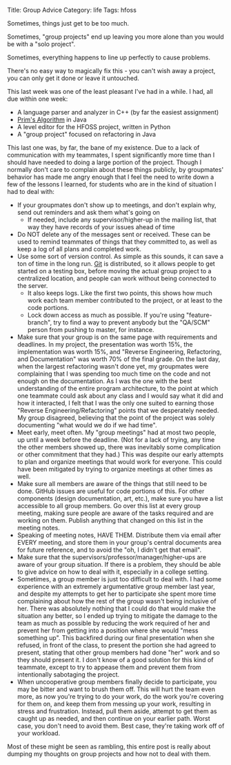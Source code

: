 Title: Group Advice
Category: life
Tags: hfoss

Sometimes, things just get to be too much.

Sometimes, "group projects" end up leaving you more alone than you would be with a "solo project".

Sometimes, everything happens to line up perfectly to cause problems.

There's no easy way to magically fix this - you can't wish away a project, you can only get it done or leave it untouched.

This last week was one of the least pleasant I've had in a while. I had, all due within one week:

- A language parser and analyzer in C++ (by far the easiest assignment)
- [Prim's Algorithm] in Java
- A level editor for the HFOSS project, written in Python
- A "group project" focused on refactoring in Java

This last one was, by far, the bane of my existence. Due to a lack of communication with my teammates, I spent significantly more time than I should have needed to doing a large portion of the project. Though I normally don't care to complain about these things publicly, by groupmates' behavior has made me angry enough that I feel the need to write down a few of the lessons I learned, for students who are in the kind of situation I had to deal with:

- If your groupmates don't show up to meetings, and don't explain why, send out reminders and ask them what's going on
    - If needed, include any supervisor/higher-up in the mailing list, that way they have records of your issues ahead of time
- Do NOT delete any of the messages sent or received. These can be used to remind teammates of things that they committed to, as well as keep a log of all plans and completed work.
- Use some sort of version control. As simple as this sounds, it can save a ton of time in the long run. [Git] is distributed, so it allows people to get started on a testing box, before moving the actual group project to a centralized location, and people can work without being connected to the server.
    - It also keeps logs. Like the first two points, this shows how much work each team member contributed to the project, or at least to the code portions.
	- Lock down access as much as possible. If you're using "feature-branch", try to find a way to prevent anybody but the "QA/SCM" person from pushing to master, for instance.
- Make sure that your group is on the same page with requirements and deadlines. In my project, the presentation was worth 15%, the implementation was worth 15%, and "Reverse Engineering, Refactoring, and Documentation" was worth 70% of the final grade. On the last day, when the largest refactoring wasn't done yet, my groupmates were complaining that I was spending too much time on the code and not enough on the documentation. As I was the one with the best understanding of the entire program architecture, to the point at which one teammate could ask about any class and I would say what it did and how it interacted, I felt that I was the only one suited to earning those "Reverse Engineering/Refactoring" points that we desperately needed. My group disagreed, believing that the point of the project was solely documenting "what would we do if we had time".
- Meet early, meet often. My "group meetings" had at most two people, up until a week before the deadline. (Not for a lack of trying, any time the other members showed up, there was inevitably some complication or other commitment that they had.) This was despite our early attempts to plan and organize meetings that would work for everyone. This could have been mitigated by trying to organize meetings at other times as well.
- Make sure all members are aware of the things that still need to be done. GitHub issues are useful for code portions of this. For other components (design documentation, art, etc.), make sure you have a list accessible to all group members. Go over this list at every group meeting, making sure people are aware of the tasks required and are working on them. Publish anything that changed on this list in the meeting notes.
- Speaking of meeting notes, HAVE THEM. Distribute them via email after EVERY meeting, and store them in your group's central documents area for future reference, and to avoid the "oh, I didn't get that email".
- Make sure that the supervisors/professor/manager/higher-ups are aware of your group situation. If there is a problem, they should be able to give advice on how to deal with it, especially in a college setting.
- Sometimes, a group member is just too difficult to deal with. I had some experience with an extremely argumentative group member last year, and despite my attempts to get her to participate she spent more time complaining about how the rest of the group wasn't being inclusive of her. There was absolutely nothing that I could do that would make the situation any better, so I ended up trying to mitigate the damage to the team as much as possible by reducing the work required of her and prevent her from getting into a position where she would "mess something up". This backfired during our final presentation when she refused, in front of the class, to present the portion she had agreed to present, stating that other group members had done "her" work and so they should present it. I don't know of a good solution for this kind of teammate, except to try to appease them and prevent them from intentionally sabotaging the project.
- When uncooperative group members finally decide to participate, you may be bitter and want to brush them off. This will hurt the team even more, as now you're trying to do your work, do the work you're covering for them on, and keep them from messing up your work, resulting in stress and frustration. Instead, pull them aside, attempt to get them as caught up as needed, and then continue on your earlier path. Worst case, you don't need to avoid them. Best case, they're taking work off of your workload.

Most of these might be seen as rambling, this entire post is really about dumping my thoughts on group projects and how not to deal with them.

[Prim's Algorithm]: http://en.wikipedia.org/wiki/Prim%27s_algorithm
[Git]: http://git-scm.com
